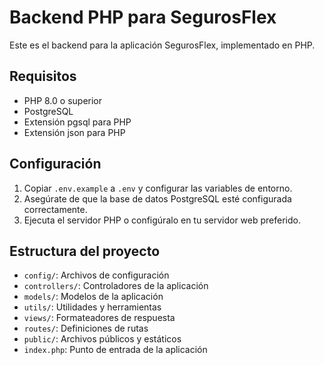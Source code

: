 # Backend PHP para SegurosFlex

Este es el backend para la aplicación SegurosFlex, implementado en PHP.

## Requisitos

- PHP 8.0 o superior
- PostgreSQL
- Extensión pgsql para PHP
- Extensión json para PHP

## Configuración

1. Copiar `.env.example` a `.env` y configurar las variables de entorno.
2. Asegúrate de que la base de datos PostgreSQL esté configurada correctamente.
3. Ejecuta el servidor PHP o configúralo en tu servidor web preferido.

## Estructura del proyecto

- `config/`: Archivos de configuración
- `controllers/`: Controladores de la aplicación
- `models/`: Modelos de la aplicación
- `utils/`: Utilidades y herramientas
- `views/`: Formateadores de respuesta
- `routes/`: Definiciones de rutas
- `public/`: Archivos públicos y estáticos
- `index.php`: Punto de entrada de la aplicación 